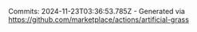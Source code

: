 Commits: 2024-11-23T03:36:53.785Z - Generated via https://github.com/marketplace/actions/artificial-grass
<br>
